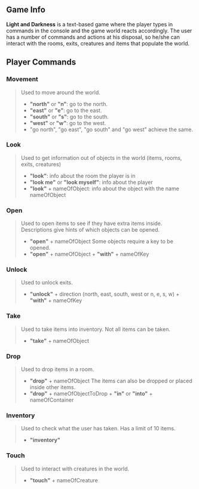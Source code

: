 ## Game Info

**Light and Darkness** is a text-based game where the player types in commands in the console and the game world reacts accordingly. The user has a number of commands and actions at his disposal, so he/she can interact with the rooms, exits, creatures and items that populate the world.

## Player Commands

### Movement

> Used to move around the world.
> * **"north"** or **"n"**: go to the north.
> * **"east"** or **"e"**: go to the east.
> * **"south"** or **"s"**: go to the south.
> * **"west"** or **"w"**: go to the west.
> * "go north", "go east", "go south" and "go west" achieve the same.
	
### Look
> Used to get information out of objects in the world (items, rooms, exits, creatures)
> * **"look"**: info about the room the player is in
> * **"look me"** or **"look myself"**: info about the player
> * **"look"** + nameOfObject: info about the object with the name nameOfObject

### Open
> Used to open items to see if they have extra items inside. Descriptions give hints of which objects can be opened.
> * **"open"** + nameOfObject
> Some objects require a key to be opened. 
> * **"open"** + nameOfObject + **"with"** + nameOfKey
	
### Unlock
> Used to unlock exits.
> * **"unlock"** + direction (north, east, south, west or n, e, s, w) + **"with"** + nameOfKey

### Take
> Used to take items into inventory. Not all items can be taken.
> * **"take"** + nameOfObject
	
### Drop
> Used to drop items in a room.
> * **"drop"** + nameOfObject 
> The items can also be dropped or placed inside other items. 
> * **"drop"** + nameOfObjectToDrop + **"in"** or **"into"** + nameOfContainer

### Inventory
> Used to check what the user has taken. Has a limit of 10 items.
> * **"inventory"**
	
### Touch
> Used to interact with creatures in the world.
> * **"touch"** + nameOfCreature
